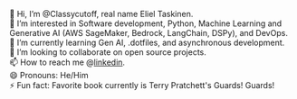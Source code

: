 👋 Hi, I’m @Classycutoff, real name Eliel Taskinen.  
👀 I’m interested in Software development, Python, Machine Learning and Generative AI (AWS SageMaker, Bedrock, LangChain, DSPy), and DevOps.  
🌱 I’m currently learning Gen AI, .dotfiles, and asynchronous development.  
💞️ I’m looking to collaborate on open source projects.  
📫 How to reach me @[linkedin](https://www.linkedin.com/in/eliel-taskinen/).  
😄 Pronouns: He/Him  
⚡ Fun fact: Favorite book currently is Terry Pratchett's Guards! Guards!  


<!---
Classycutoff/Classycutoff is a ✨ special ✨ repository because its `README.md` (this file) appears on your GitHub profile.
You can click the Preview link to take a look at your changes.
--->
